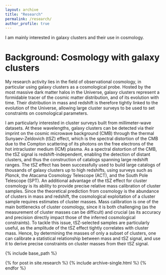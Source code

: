 ```yaml
---
layout: archive
title: "Research"
permalink: /research/
author_profile: true
---
```


I am mainly interested in galaxy clusters and their use in cosmology.

# Background: Cosmology with galaxy clusters

My research activity lies in the field of observational cosmology, in particular using galaxy clusters as a cosmological probe.
Hosted by the most massive dark matter halos in the Universe, galaxy clusters represent a formidable tracer of the cosmic matter distribution, and of its evolution with time.
Their distribution in mass and redshift is therefore tightly linked to the evolution of the Universe, allowing large cluster surveys to be used to set constraints on cosmological parameters.

I am particularly interested in cluster surveys built from millimeter-wave datasets.
At these wavelengths, galaxy clusters can be detected via their imprint on the cosmic microwave background (CMB) through the thermal Sunyaev-Zeldovich (tSZ) effect, which is the spectral distortion of the CMB due to the Compton scattering of its photons on the free electrons of the hot intracluster medium (ICM) plasma.
As a spectral distortion of the CMB, the tSZ signal is redshift-independent, enabling the detection of distant clusters, and thus the construction of catalogs spanning large redshift ranges.
The tSZ effect has been successfully used to build large catalogs of thousands of galaxy clusters up to high redshifts, using surveys such as *Planck*, the Atacama Cosmology Telescope (ACT), and the South Pole Telescope (SPT).
An additional advantage of the tSZ effect for cluster cosmology is its ability to provide precise relative mass calibration of cluster samples.
Since the theoretical prediction from cosmology is the abundance of clusters in mass and redshift, the cosmological exploitation of a cluster sample requires estimates of cluster masses.
Mass calibration is one of the main bottlenecks of cluster cosmology, since it is both challenging (as the measurement of cluster masses can be difficult) and crucial (as its accuracy and precision directly impact those of the inferred cosmological constraints).
To tackle this issue, tSZ-selected samples are particularly useful, as the amplitude of the tSZ effect tightly correlates with cluster mass.
Hence, by determining the masses of only a subset of clusters, one can calibrate a statistical relationship between mass and tSZ signal, and use it to derive precise constraints on cluster masses from their tSZ signal.


{% include base_path %}


{% for post in site.research %}
  {% include archive-single.html %}
{% endfor %}


